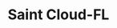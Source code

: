 ---
title: Saint Cloud-FL
slug: saint-cloud-fl
f_state:
- cms/state/florida.md
f_locations:
- cms/payday-loan/advance-america-2761.md
- cms/payday-loan/amscot-4527.md
- cms/payday-loan/c-s-s-financial-services-5674.md
- cms/payday-loan/cater-to-you-9513.md
- cms/payday-loan/easy-check-cashing-16526.md
- cms/payday-loan/th-e-check-cashing-store-27419.md
- cms/payday-loan/th-e-check-cashing-store-27448.md
updated-on: '2024-05-30T13:41:28.615Z'
created-on: '2024-05-30T13:41:28.615Z'
published-on: '2024-05-30T13:54:32.469Z'
f_city: Saint Cloud
layout: '[city].html'
tags: city
---